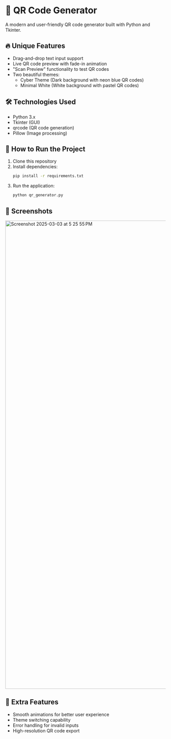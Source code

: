 # 📱 QR Code Generator

A modern and user-friendly QR code generator built with Python and Tkinter.

## 🔥 Unique Features

- Drag-and-drop text input support
- Live QR code preview with fade-in animation
- "Scan Preview" functionality to test QR codes
- Two beautiful themes:
  - Cyber Theme (Dark background with neon blue QR codes)
  - Minimal White (White background with pastel QR codes)

## 🛠 Technologies Used

- Python 3.x
- Tkinter (GUI)
- qrcode (QR code generation)
- Pillow (Image processing)

## 🚀 How to Run the Project

1. Clone this repository
2. Install dependencies:
   ```bash
   pip install -r requirements.txt
   ```
3. Run the application:
   ```bash
   python qr_generator.py
   ```

## 🎨 Screenshots

<img width="1470" alt="Screenshot 2025-03-03 at 5 25 55 PM" src="https://github.com/user-attachments/assets/d0de9879-407b-4aa1-b619-574cb8cb1f9d" />


## 🤖 Extra Features

- Smooth animations for better user experience
- Theme switching capability
- Error handling for invalid inputs
- High-resolution QR code export
